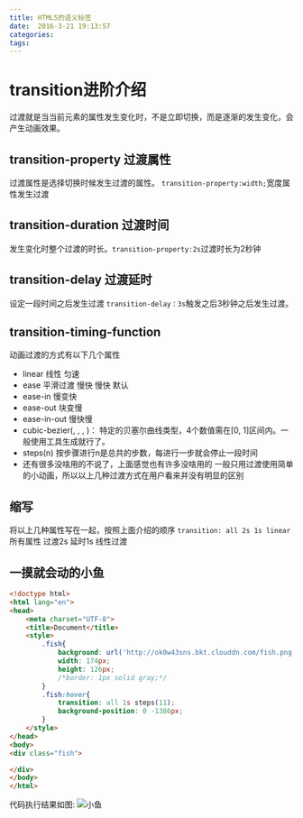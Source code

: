 ```yaml
---
title: HTML5的语义标签  
date:  2016-3-21 19:13:57  
categories: 
tags: 
---
```

# transition进阶介绍
 过渡就是当当前元素的属性发生变化时，不是立即切换，而是逐渐的发生变化，会产生动画效果。
<!--more-->
## transition-property 过渡属性
过渡属性是选择切换时候发生过渡的属性。
`transition-property:width;`宽度属性发生过渡
## transition-duration 过渡时间 
发生变化时整个过渡的时长。`transition-property:2s`过渡时长为2秒钟
## transition-delay 过渡延时
设定一段时间之后发生过渡
`transition-delay：3s`触发之后3秒钟之后发生过渡。
## transition-timing-function
动画过渡的方式有以下几个属性
* linear 线性 匀速
* ease 平滑过渡 慢快 慢快 默认
* ease-in 慢变快
* ease-out 块变慢
* ease-in-out 慢快慢
* cubic-bezier(<number>, <number>, <number>, <number>)： 特定的贝塞尔曲线类型，4个数值需在[0, 1]区间内。一般使用工具生成就行了。
* steps(n) 按步骤进行n是总共的步数，每进行一步就会停止一段时间
* 还有很多没啥用的不说了，上面感觉也有许多没啥用的
  一般只用过渡使用简单的小动画，所以以上几种过渡方式在用户看来并没有明显的区别
## 缩写
将以上几种属性写在一起，按照上面介绍的顺序
`transition: all 2s 1s linear ` 所有属性 过渡2s 延时1s 线性过渡
## 一摸就会动的小鱼
```html
<!doctype html>
<html lang="en">
<head>
    <meta charset="UTF-8">
    <title>Document</title>
    <style>
        .fish{
            background: url('http://ok0w43sns.bkt.clouddn.com/fish.png');
            width: 174px;
            height: 126px;
            /*border: 1px solid gray;*/
        }
        .fish:hover{
            transition: all 1s steps(11);
            background-position: 0 -1386px;
        }
    </style>
</head>
<body>
<div class="fish">

</div>
</body>
</html>
```
代码执行结果如图:
![小鱼](http://ok0w43sns.bkt.clouddn.com/fish.gif)
